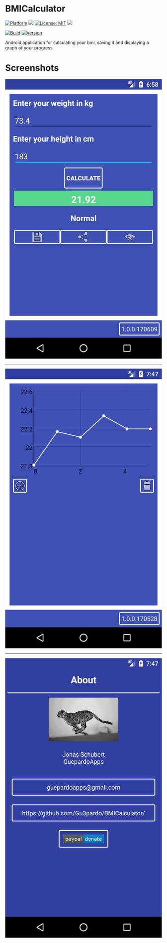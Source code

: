 # BMICalculator

[![Platform](https://img.shields.io/badge/platform-Android-blue.svg)](https://www.android.com)
<a target="_blank" href="https://android-arsenal.com/api?level=21" title="API21+"><img src="https://img.shields.io/badge/API-21+-blue.svg" /></a>
[![License: MIT](https://img.shields.io/badge/License-MIT-blue.svg)](https://opensource.org/licenses/MIT)
<a target="_blank" href="https://www.paypal.me/GuepardoApps" title="Donate using PayPal"><img src="https://img.shields.io/badge/paypal-donate-blue.svg" /></a>

[![Build](https://img.shields.io/badge/build-success-green.svg)](https://github.com/Gu3pardo/BMICalculator/blob/master/builds)
[![Version](https://img.shields.io/badge/version-v1.0.0.170609-blue.svg)](https://github.com/Gu3pardo/BMICalculator/blob/master/builds)

Android application for calculating your bmi, saving it and displaying a graph of your progress

# Screenshots

![alt tag](https://github.com/Gu3pardo/BMICalculator/blob/master/screenshots/img_001.png)
___________________________________
![alt tag](https://github.com/Gu3pardo/BMICalculator/blob/master/screenshots/img_002.png)
___________________________________
![alt tag](https://github.com/Gu3pardo/BMICalculator/blob/master/screenshots/img_003.png)